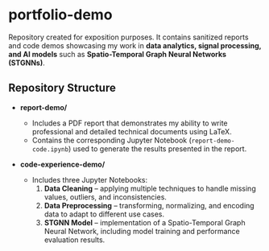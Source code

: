 # portfolio-demo

Repository created for exposition purposes. It contains sanitized reports and code demos showcasing my work in **data analytics, signal processing, and AI models** such as **Spatio-Temporal Graph Neural Networks (STGNNs)**. 

## Repository Structure

- **report-demo/**
  - Includes a PDF report that demonstrates my ability to write professional and detailed technical documents using LaTeX.
  - Contains the corresponding Jupyter Notebook (`report-demo-code.ipynb`) used to generate the results presented in the report.

- **code-experience-demo/**
  - Includes three Jupyter Notebooks:
    1. **Data Cleaning** – applying multiple techniques to handle missing values, outliers, and inconsistencies.
    2. **Data Preprocessing** – transforming, normalizing, and encoding data to adapt to different use cases.  
    3. **STGNN Model** – implementation of a Spatio-Temporal Graph Neural Network, including model training and performance evaluation results.
